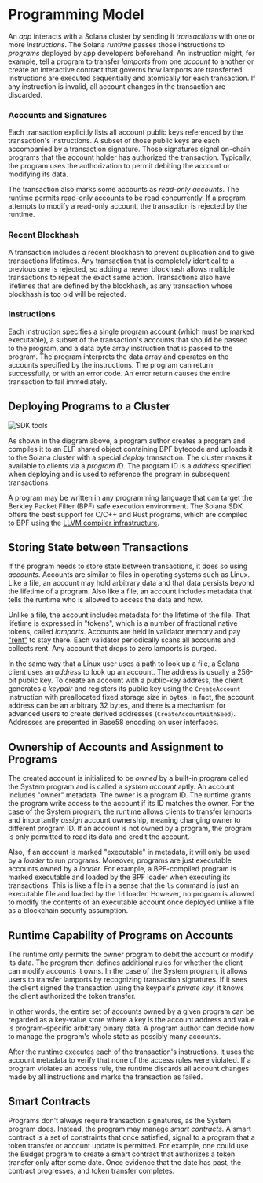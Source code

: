 # Programming Model

An _app_ interacts with a Solana cluster by sending it _transactions_ with one or more _instructions_. The Solana _runtime_ passes those instructions to _programs_ deployed by app developers beforehand. An instruction might, for example, tell a program to transfer _lamports_ from one _account_ to another or create an interactive contract that governs how lamports are transferred. Instructions are executed sequentially and atomically for each transaction. If any instruction is invalid, all account changes in the transaction are discarded.

### Accounts and Signatures

Each transaction explicitly lists all account public keys referenced by the transaction's instructions. A subset of those public keys are each accompanied by a transaction signature. Those signatures signal on-chain programs that the account holder has authorized the transaction. Typically, the program uses the authorization to permit debiting the account or modifying its data.

The transaction also marks some accounts as _read-only accounts_. The runtime permits read-only accounts to be read concurrently. If a program attempts to modify a read-only account, the transaction is rejected by the runtime.

### Recent Blockhash

A transaction includes a recent blockhash to prevent duplication and to give transactions lifetimes. Any transaction that is completely identical to a previous one is rejected, so adding a newer blockhash allows multiple transactions to repeat the exact same action. Transactions also have lifetimes that are defined by the blockhash, as any transaction whose blockhash is too old will be rejected.

### Instructions

Each instruction specifies a single program account \(which must be marked executable\), a subset of the transaction's accounts that should be passed to the program, and a data byte array instruction that is passed to the program. The program interprets the data array and operates on the accounts specified by the instructions. The program can return successfully, or with an error code. An error return causes the entire transaction to fail immediately.

## Deploying Programs to a Cluster

![SDK tools](../.gitbook/assets/sdk-tools.svg)

As shown in the diagram above, a program author creates a program and compiles it to an ELF shared object containing BPF bytecode and uploads it to the Solana cluster with a special _deploy_ transaction. The cluster makes it available to clients via a _program ID_. The program ID is a _address_ specified when deploying and is used to reference the program in subsequent transactions.

A program may be written in any programming language that can target the Berkley Packet Filter \(BPF\) safe execution environment. The Solana SDK offers the best support for C/C++ and Rust programs, which are compiled to BPF using the [LLVM compiler infrastructure](https://llvm.org).

## Storing State between Transactions

If the program needs to store state between transactions, it does so using _accounts_. Accounts are similar to files in operating systems such as Linux. Like a file, an account may hold arbitrary data and that data persists beyond the lifetime of a program. Also like a file, an account includes metadata that tells the runtime who is allowed to access the data and how.

Unlike a file, the account includes metadata for the lifetime of the file. That lifetime is expressed in "tokens", which is a number of fractional native tokens, called _lamports_. Accounts are held in validator memory and pay ["rent"](rent.md) to stay there. Each validator periodically scans all accounts and collects rent. Any account that drops to zero lamports is purged.

In the same way that a Linux user uses a path to look up a file, a Solana client uses an _address_ to look up an account. The address is usually a 256-bit public key. To create an account with a public-key address, the client generates a _keypair_ and registers its public key using the `CreateAccount` instruction with preallocated fixed storage size in bytes. In fact, the account address can be an arbitrary 32 bytes, and there is a mechanism for advanced users to create derived addresses (`CreateAccountWithSeed`). Addresses are presented in Base58 encoding on user interfaces.

## Ownership of Accounts and Assignment to Programs

The created account is initialized to be _owned_ by a built-in program called the System program and is called a _system account_ aptly. An account includes "owner" metadata. The owner is a program ID. The runtime grants the program write access to the account if its ID matches the owner. For the case of the System program, the runtime allows clients to transfer lamports and importantly _assign_ account ownership, meaning changing owner to different program ID. If an account is not owned by a program, the program is only permitted to read its data and credit the account.

Also, if an account is marked "executable" in metadata, it will only be used by a _loader_ to run programs. Moreover, programs are just executable accounts owned by a _loader_. For example, a BPF-compiled program is marked executable and loaded by the BPF loader when executing its transactions. This is like a file in a sense that the `ls` command is just an executable file and loaded by the `ld` loader. However, no program is allowed to modify the contents of an executable account once deployed unlike a file as a blockchain security assumption.

## Runtime Capability of Programs on Accounts

The runtime only permits the owner program to debit the account or modify its data. The program then defines additional rules for whether the client can modify accounts it owns. In the case of the System program, it allows users to transfer lamports by recognizing transaction signatures. If it sees the client signed the transaction using the keypair's _private key_, it knows the client authorized the token transfer.

In other words, the entire set of accounts owned by a given program can be regarded as a key-value store where a key is the account address and value is program-specific arbitrary binary data. A program author can decide how to manage the program's whole state as possibly many accounts.

After the runtime executes each of the transaction's instructions, it uses the account metadata to verify that none of the access rules were violated. If a program violates an access rule, the runtime discards all account changes made by all instructions and marks the transaction as failed.

## Smart Contracts

Programs don't always require transaction signatures, as the System program does. Instead, the program may manage _smart contracts_. A smart contract is a set of constraints that once satisfied, signal to a program that a token transfer or account update is permitted. For example, one could use the Budget program to create a smart contract that authorizes a token transfer only after some date. Once evidence that the date has past, the contract progresses, and token transfer completes.
